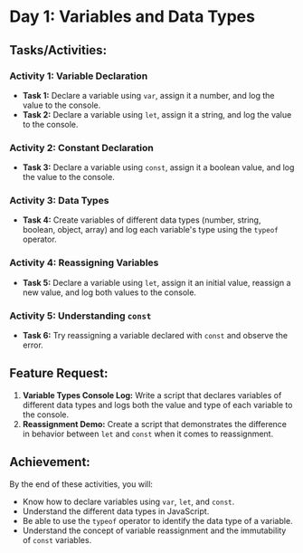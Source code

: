 # Day 1: Variables and Data Types

## Tasks/Activities:

### Activity 1: Variable Declaration
- **Task 1:** Declare a variable using `var`, assign it a number, and log the value to the console.
- **Task 2:** Declare a variable using `let`, assign it a string, and log the value to the console.

### Activity 2: Constant Declaration
- **Task 3:** Declare a variable using `const`, assign it a boolean value, and log the value to the console.

### Activity 3: Data Types
- **Task 4:** Create variables of different data types (number, string, boolean, object, array) and log each variable's type using the `typeof` operator.

### Activity 4: Reassigning Variables
- **Task 5:** Declare a variable using `let`, assign it an initial value, reassign a new value, and log both values to the console.

### Activity 5: Understanding `const`
- **Task 6:** Try reassigning a variable declared with `const` and observe the error.

## Feature Request:
1. **Variable Types Console Log:** Write a script that declares variables of different data types and logs both the value and type of each variable to the console.
2. **Reassignment Demo:** Create a script that demonstrates the difference in behavior between `let` and `const` when it comes to reassignment.

## Achievement:
By the end of these activities, you will:
- Know how to declare variables using `var`, `let`, and `const`.
- Understand the different data types in JavaScript.
- Be able to use the `typeof` operator to identify the data type of a variable.
- Understand the concept of variable reassignment and the immutability of `const` variables.
